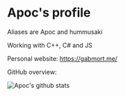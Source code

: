 # Apoc's profile

Aliases are Apoc and hummusaki

Working with C++, C# and JS

Personal website: https://gabmort.me/

GitHub overview:

![Apoc's github stats](https://github-readme-stats.vercel.app/api?username=Apoc101&show_icons=true&theme=github_dark&hide=stars&custom_title=Stats)
